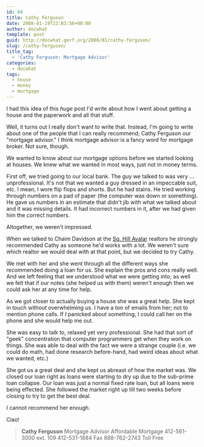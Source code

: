 ```yaml
---
id: 84
title: Cathy Ferguson
date: 2008-01-19T23:03:56+00:00
author: docwhat
template: post
guid: http://docwhat.gerf.org/2008/01/cathy-ferguson/
slug: /cathy-ferguson/
title_tag:
  - 'Cathy Ferguson: Mortgage Advisor'
categories:
  - docwhat
tags:
  - house
  - money
  - mortgage
---
```

I had this idea of this <em>huge</em> post I'd write about how I went about getting a house and the paperwork and all that stuff.

Well, it turns out I really don't want to write that.  Instead, I'm going to write about one of the people that I can really recommend; Cathy Ferguson our "mortgage advisor."  I think mortgage advisor is a fancy word for mortgage broker.  Not sure, though.

We wanted to know about our mortgage options before we started looking at houses.  We knew what we wanted in most ways, just not in money terms.<!-- more -->

First off, we tried going to our local bank. The guy we talked to was very ... unprofessional.  It's not that we wanted a guy dressed in an impeccable suit, etc.  I mean, I wore flip flops and shorts.  But he had stains.  He tried working through numbers on a pad of paper (the computer was down or something).  He gave us numbers in an estimate that didn't jib with what we talked about and it was missing details.  It had incorrect numbers in it, after we had given him the correct numbers.

Altogether, we weren't impressed.

When we talked to Chaim Davidson at the <a href="http://chaimdavidson.com/">Sq. Hill Avalar</a> realtors he strongly recommended Cathy as someone he'd works with a lot.  We weren't sure which realtor we would deal with at that point, but we decided to try Cathy.

We met with her and she went through all the different ways she recommended doing a loan for us.  She explain the pros and cons really well.  And we left feeling that we understood what we were getting into; as well we felt that if our notes (she helped us with them) weren't enough then we could ask her at any time for help.

As we got closer to actually buying a house she was a great help. She kept in touch without overwhelming us.  I have a ton of emails from her; not to mention phone calls.  If I panicked about something, I could call her on the phone and she would help me out.

She was easy to talk to, relaxed yet very professional.  She had that sort of "geek" concentration that computer programmers get when they work on things.  She was able to deal with the fact we were a strange couple (i.e. we could do math, had done research before-hand, had weird ideas about what we wanted, etc.)

She got us a great deal and she kept us abreast of how the market was.  We closed our loan right as loans were starting to dry up due to the sub-prime loan collapse.  Our loan was just a normal fixed rate loan, but all loans were being effected.  She followed the market right up till two weeks before closing to try to get the best deal.

I cannot recommend her enough.

Ciao!

<blockquote>
<strong>Cathy Ferguson</strong>
Mortgage Advisor
Affordable Mortgage
412-561-3000 ext. 109
412-531-1884 Fax
888-762-2743 Toll Free
</blockquote>
